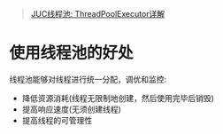 
> [JUC线程池: ThreadPoolExecutor详解](https://pdai.tech/md/java/thread/java-thread-x-juc-executor-ThreadPoolExecutor.html)

# 使用线程池的好处

线程池能够对线程进行统一分配，调优和监控:  
* 降低资源消耗(线程无限制地创建，然后使用完毕后销毁)
* 提高响应速度(无须创建线程)
* 提高线程的可管理性

